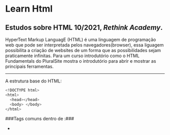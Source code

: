 # Learn Html 

## Estudos sobre HTML 10/2021, *Rethink Academy*. 

HyperText Markup LanguagE (HTML) é uma linguagem de programação web que pode ser interpretada pelos navegadores(browser), essa liguagem possibilita a criação  de websites de um forma que as possibilidades sejam praticamente infinitas. Para um curso introdutório  como o HTML Fundamentals do PluralSite mostra o introdutório para abrir e mostrar as principais ferramentas.

-----------------------------------------------------------------------------------------------------------------------------------------------------------------

A estrutura base do HTML:

```bash
<!DOCTYPE html>
<html>
  <head></head>
  <body> </body>
</html>
```

###Tags comuns dentro de  <head></head>:###

- <title> => Da um titulo para o site;
- <meta> => Fornece metadados estruturados sobre uma página;
- <script> => Permite linkar um documento script (JavaScript) ou programa-lo dentro do próprio doc.html;
  

###Tags comuns dentro de  <body></body>:###
```HTML
- <text> => Insere qualquer tipo de texto e posibilita o style do mesmo;
- <list> => Renderiza os items juntos;
- <links> => Permite linkar um documentos ou paginas;
- <tables> => Renderiza dados;
- <images> => Mostro imagens;
```
-----------------------------------------------------------------------------------------------------------------------------------------------------------------
###Styles:###  
  Sem sombra de dúvidas  uma das principais ferramentas, o que torna o site belo e acessível. Deve buscar uma idea de designer para obter o melhor resultado nessa ferramenta. Exite infinitas opção  dentro de <style> que podem ser acesadas pelo site da MDN.
  

  
  
  
  
  
